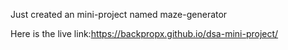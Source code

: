 Just created an mini-project named maze-generator 

Here is the live link:https://backpropx.github.io/dsa-mini-project/
